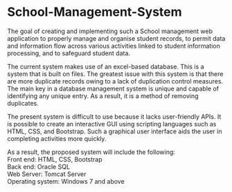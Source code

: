 # School-Management-System
The goal of creating and implementing such a School management web 
application to properly manage and organise student records, to permit 
data and information flow across various activities linked to student 
information processing, and to safeguard student data.  
  
The current system makes use of an excel-based database. This is a system 
that is built on files. The greatest issue with this system is that there are 
more duplicate records owing to a lack of duplication control measures. 
The main key in a database management system is unique and capable of 
identifying any unique entry. As a result, it is a method of removing 
duplicates.
  
The present system is difficult to use because it lacks user-friendly APIs. 
It is possible to create an interactive GUI using scripting languages such 
as HTML, CSS, and Bootstrap. Such a graphical user interface aids the 
user in completing activities more quickly.
  
As a result, the proposed system will include the following:  
Front end: HTML, CSS, Bootstrap  
Back end: Oracle SQL  
Web Server: Tomcat Server  
Operating system: Windows 7 and above  
